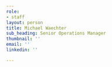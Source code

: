```yaml
---
role:
- staff
layout: person
title: Michael Waechter
sub_heading: Senior Operations Manager
thumbnail: ''
email: ''
linkedin: ''

---
```

